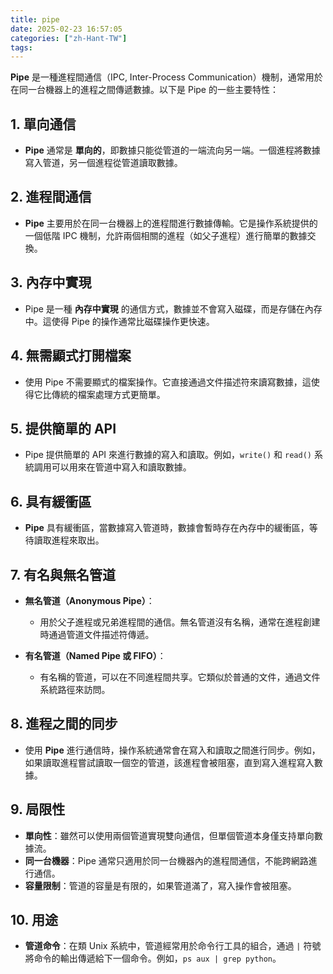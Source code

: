 ```yaml
---
title: pipe
date: 2025-02-23 16:57:05
categories: ["zh-Hant-TW"]
tags:
---
```

**Pipe** 是一種進程間通信（IPC, Inter-Process Communication）機制，通常用於在同一台機器上的進程之間傳遞數據。以下是 Pipe 的一些主要特性：

## 1. 單向通信
- **Pipe** 通常是 **單向的**，即數據只能從管道的一端流向另一端。一個進程將數據寫入管道，另一個進程從管道讀取數據。

## 2. 進程間通信
- **Pipe** 主要用於在同一台機器上的進程間進行數據傳輸。它是操作系統提供的一個低階 IPC 機制，允許兩個相關的進程（如父子進程）進行簡單的數據交換。

## 3. 內存中實現
- Pipe 是一種 **內存中實現** 的通信方式，數據並不會寫入磁碟，而是存儲在內存中。這使得 Pipe 的操作通常比磁碟操作更快速。

## 4. 無需顯式打開檔案
- 使用 Pipe 不需要顯式的檔案操作。它直接通過文件描述符來讀寫數據，這使得它比傳統的檔案處理方式更簡單。

## 5. 提供簡單的 API
- Pipe 提供簡單的 API 來進行數據的寫入和讀取。例如，`write()` 和 `read()` 系統調用可以用來在管道中寫入和讀取數據。

## 6. 具有緩衝區
- **Pipe** 具有緩衝區，當數據寫入管道時，數據會暫時存在內存中的緩衝區，等待讀取進程來取出。

## 7. 有名與無名管道
- **無名管道（Anonymous Pipe）**：
  - 用於父子進程或兄弟進程間的通信。無名管道沒有名稱，通常在進程創建時通過管道文件描述符傳遞。
  
- **有名管道（Named Pipe 或 FIFO）**：
  - 有名稱的管道，可以在不同進程間共享。它類似於普通的文件，通過文件系統路徑來訪問。

## 8. 進程之間的同步
- 使用 **Pipe** 進行通信時，操作系統通常會在寫入和讀取之間進行同步。例如，如果讀取進程嘗試讀取一個空的管道，該進程會被阻塞，直到寫入進程寫入數據。

## 9. 局限性
- **單向性**：雖然可以使用兩個管道實現雙向通信，但單個管道本身僅支持單向數據流。
- **同一台機器**：Pipe 通常只適用於同一台機器內的進程間通信，不能跨網路進行通信。
- **容量限制**：管道的容量是有限的，如果管道滿了，寫入操作會被阻塞。

## 10. 用途
- **管道命令**：在類 Unix 系統中，管道經常用於命令行工具的組合，通過 `|` 符號將命令的輸出傳遞給下一個命令。例如，`ps aux | grep python`。
